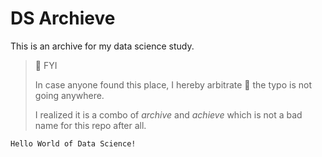 # DS **Archieve**
This is an archive for my data science study.

> 🚧 FYI
>
> In case anyone found this place,
> I hereby arbitrate 🥂
> the typo is not going anywhere.
>
> I realized it is a combo of _archive_ and _achieve_ which
> is not a bad name for this repo after all.

`Hello World of Data Science!`
